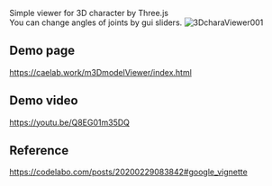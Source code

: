 Simple viewer for 3D character by Three.js  
You can change angles of joints by gui sliders. 
![3DcharaViewer001](https://github.com/user-attachments/assets/feb0118c-b2e0-4f77-b651-42a3606790f0)  

## Demo page  
https://caelab.work/m3DmodelViewer/index.html  
  
## Demo video  
https://youtu.be/Q8EG01m35DQ
  
## Reference  
https://codelabo.com/posts/20200229083842#google_vignette
